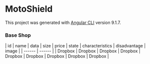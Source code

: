 # MotoShield

This project was generated with [Angular CLI](https://github.com/angular/angular-cli) version 9.1.7.

### Base Shop
| id | name | data | size | price | state | characteristics | disadvantage | image |
| ------ | ------ |
| Dropbox | Dropbox | Dropbox | Dropbox | Dropbox | Dropbox | Dropbox | Dropbox | Dropbox |
